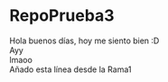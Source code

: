 # RepoPrueba3
Hola buenos días, hoy me siento bien :D<br/>
Ayy<br/>
lmaoo<br/>
Añado esta línea desde la Rama1
